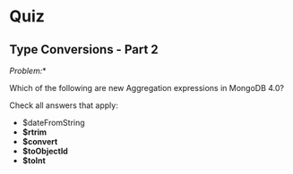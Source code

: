 # Quiz

## Type Conversions - Part 2

*Problem:**

Which of the following are new Aggregation expressions in MongoDB 4.0?

Check all answers that apply:

- $dateFromString
- **$rtrim**
- **$convert**
- **$toObjectId**
- **$toInt**